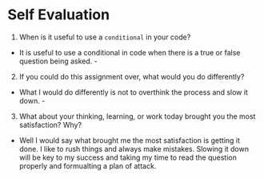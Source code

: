 # Self Evaluation

1. When is it useful to use a `conditional` in your code?
- It is useful to use a conditional in code when there is a true or false question being asked. -
2. If you could do this assignment over, what would you do differently?
- What I would do differently is not to overthink the process and slow it down. -
3. What about your thinking, learning, or work today brought you the most satisfaction? Why?
- Well I would say what brought me the most satisfaction is getting it done. I like to rush things and always make mistakes. Slowing it down will be key to my success and taking my time to read the question properly and formualting a plan of attack. 
